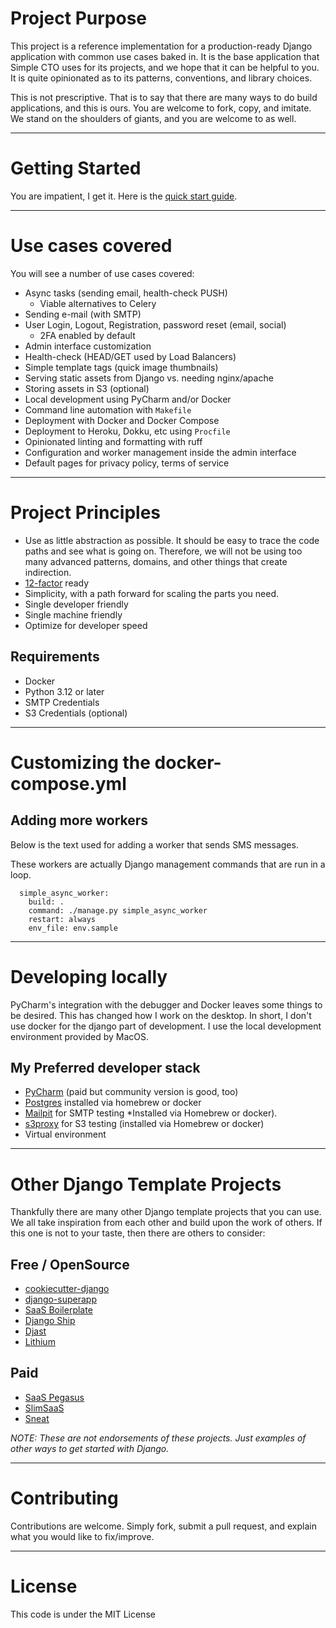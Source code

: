 # Project Purpose
This project is a reference implementation for a production-ready Django
application with common use cases baked in. It is the base application that
Simple CTO uses for its projects, and we hope that it can be helpful to you.
It is quite opinionated as to its patterns, conventions, and library choices.

This is not prescriptive. That is to say that there are many ways to do
build applications, and this is ours. You are welcome to fork, copy, and
imitate. We stand on the shoulders of giants, and you are welcome to as
well.

---

# Getting Started

You are impatient, I get it. Here is the [quick start guide](docs/getting_started.md).

---

# Use cases covered
You will see a number of use cases covered:

  * Async tasks (sending email, health-check PUSH)
    * Viable alternatives to Celery
  * Sending e-mail (with SMTP)
  * User Login, Logout, Registration, password reset (email, social)
    * 2FA enabled by default
  * Admin interface customization
  * Health-check (HEAD/GET used by Load Balancers)
  * Simple template tags (quick image thumbnails)
  * Serving static assets from Django vs. needing nginx/apache
  * Storing assets in S3 (optional)
  * Local development using PyCharm and/or Docker
  * Command line automation with `Makefile`
  * Deployment with Docker and Docker Compose
  * Deployment to Heroku, Dokku, etc using `Procfile`
  * Opinionated linting and formatting with ruff
  * Configuration and worker management inside the admin interface
  * Default pages for privacy policy, terms of service

---

# Project Principles

  * Use as little abstraction as possible. It should be easy to trace the code
    paths and see what is going on. Therefore, we will not be using too
    many advanced patterns, domains, and other things that create indirection.
  * [12-factor](https://12factor.net) ready
  * Simplicity, with a path forward for scaling the parts you need.
  * Single developer friendly
  * Single machine friendly
  * Optimize for developer speed

## Requirements

  * Docker
  * Python 3.12 or later
  * SMTP Credentials
  * S3 Credentials (optional)

---

# Customizing the docker-compose.yml

## Adding more workers

Below is the text used for adding a worker that sends SMS messages.

These workers are actually Django management commands that are run in a loop.

```
  simple_async_worker:
    build: .
    command: ./manage.py simple_async_worker
    restart: always
    env_file: env.sample
```

---

# Developing locally
PyCharm's integration with the debugger and Docker leaves some things to be desired.
This has changed how I work on the desktop. In short, I don't use docker for the django
part of development. I use the local development environment provided by MacOS.

## My Preferred developer stack

  * [PyCharm](https://jetbrains.com/pycharm/) (paid but community version is good, too)
  * [Postgres](https://postgresql.org) installed via homebrew or docker
  * [Mailpit](https://mailpit.axllent.org/) for SMTP testing *Installed via
    Homebrew or docker).
  * [s3proxy](https://github.com/andrewgaul/s3proxy) for S3 testing
    (installed via Homebrew or docker)
  * Virtual environment

---

# Other Django Template Projects
Thankfully there are many other Django template projects that you can use.
We all take inspiration from each other and build upon the work of others.
If this one is not to your taste, then there are others to consider:

## Free / OpenSource
  * [cookiecutter-django](https://github.com/cookiecutter/cookiecutter-django)
  * [django-superapp](https://github.com/django-superapp/django-superapp)
  * [SaaS Boilerplate](https://github.com/apptension/saas-boilerplate)
  * [Django Ship](https://www.djangoship.com)
  * [Djast](https://djast.dev/)
  * [Lithium](https://github.com/wsvincent/lithium)

## Paid
  * [SaaS Pegasus](https://www.saaspegasus.com/)
  * [SlimSaaS](https://slimsaas.com/)
  * [Sneat](https://themeselection.com/item/sneat-dashboard-pro-django/)

*NOTE: These are not endorsements of these projects. Just examples of other
ways to get started with Django.*

---

# Contributing

Contributions are welcome. Simply fork, submit a pull request, and explain
what you would like to fix/improve.

---

# License

This code is under the MIT License
